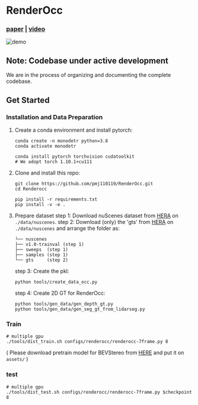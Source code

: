 # RenderOcc

### [paper](https://arxiv.org/abs/2309.09502) | [video](https://www.youtube.com/watch?v=UcdXM3FNLAc)

![demo](assets/demo.gif)

## Note: Codebase under active development

We are in the process of organizing and documenting the complete codebase. 

## Get Started
### Installation and Data Preparation
1. Create a conda environment and install pytorch:
    ```
    conda create -n monodetr python=3.8
    conda activate monodetr

    conda install pytorch torchvision cudatoolkit
    # We adopt torch 1.10.1+cu111
    ```

2. Clone and install this repo:
    ```
    git clone https://github.com/pmj110119/RenderOcc.git
    cd Renderocc

    pip install -r requirements.txt
    pip install -v -e .
    ```

3. Prepare dataset
    step 1: Download nuScenes dataset from [HERA](https://www.nuscenes.org/download) on `./data/nuscenes`.
    step 2: Download (only) the 'gts' from [HERA](https://github.com/CVPR2023-3D-Occupancy-Prediction/CVPR2023-3D-Occupancy-Prediction) on `./data/nuscenes` and arrange the folder as:
    ```
    └── nuscenes
    ├── v1.0-trainval (step 1)
    ├── sweeps  (step 1)
    ├── samples (step 1)
    └── gts     (step 2)
    ```
    step 3: Create the pkl:
    ```
    python tools/create_data_occ.py
    ```
    step 4: Create 2D GT for RenderOcc:
    ```
    python tools/gen_data/gen_depth_gt.py
    python tools/gen_data/gen_seg_gt_from_lidarseg.py
    ```

### Train
```
# multiple gpu
./tools/dist_train.sh configs/renderocc/renderocc-7frame.py 8
```
( Please download pretrain model for BEVStereo from [HERE](https://pan.baidu.com/s/1237QyV18zvRJ1pU3YzRItw?pwd=npe1) and put it on `assets/` )

### test
```
# multiple gpu
./tools/dist_test.sh configs/renderocc/renderocc-7frame.py $checkpoint 8
```
    